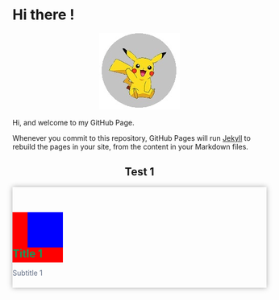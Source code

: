 # Hi there !

<p align="center">
  <img src="https://raw.githubusercontent.com/jamiejonna28/jamiejonna28.github.io/main/hi.jpg" />
</p>

Hi, and welcome to my GitHub Page.

Whenever you commit to this repository, GitHub Pages will run [Jekyll](https://jekyllrb.com/) to rebuild the pages in your site, from the content in your Markdown files.

<center><h2>Test 1</h2></center>
<div class = "test">
  <div class = "testin"></div>
  <div class = "textdiv">
    <h2 class = "title"> Title 1</h2>
    <p class = "subtitle"> Subtitle 1 </p>
  </div>
</div>

<style>
  .test
  {
    width: 100%;
    height: 200px;
    box-shadow: 0px 0px 10px #A9A9A9;
    float: right;
  }
  .testin
  {
    width: 70px;
    height: 70px;
    background-color: blue;
    float: left;
    margin-right: 50px;
    margin-top: 50px;
    margin-left: 30px;
  }
  .textdiv
  {
    margin-top: 50px;
    background-color: red;
    width: 100px;
    height: 100px;
  }
  .title
  {
    color: #159957;
  }
  .subtitle
  {
    color: #606c83;
  }
</style>
